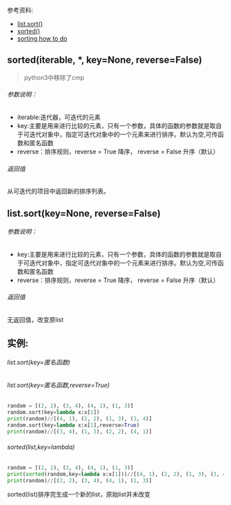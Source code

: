 参考资料:
- [list.sort()](https://docs.python.org/3.7/tutorial/datastructures.html?highlight=sort)
- [sorted()](https://docs.python.org/3.7/library/functions.html#sorted)
- [sorting how to do](https://docs.python.org/3.7/howto/sorting.html#sortinghowto)



## sorted(iterable, *, key=None, reverse=False)
> python3中移除了cmp

###### 参数说明：

- iterable:迭代器，可迭代的元素
- key:主要是用来进行比较的元素，只有一个参数，具体的函数的参数就是取自于可迭代对象中，指定可迭代对象中的一个元素来进行排序。默认为空,可传函数和匿名函数
- reverse：排序规则，reverse = True 降序， reverse = False 升序（默认）
###### 返回值
从可迭代的项目中返回新的排序列表。




## list.sort(key=None, reverse=False)
###### 参数说明：
- key:主要是用来进行比较的元素，只有一个参数，具体的函数的参数就是取自于可迭代对象中，指定可迭代对象中的一个元素来进行排序。默认为空,可传函数和匿名函数
- reverse：排序规则，reverse = True 降序， reverse = False 升序（默认）

###### 返回值
无返回值，改变原list

## 实例:
###### list.sort(key=匿名函数)
###### list.sort(key=匿名函数,reverse=True)
```python
random = [(2, 2), (3, 4), (4, 1), (1, 3)]
random.sort(key=lambda x:x[1])
print(random)//[(4, 1), (2, 2), (1, 3), (3, 4)]
random.sort(key=lambda x:x[1],reverse=True)
print(random)//[(3, 4), (1, 3), (2, 2), (4, 1)]
```

###### sorted(list,key=lambda)

```python
random = [(2, 2), (3, 4), (4, 1), (1, 3)]
print(sorted(random,key=lambda x:x[1]))//[(4, 1), (2, 2), (1, 3), (3, 4)]
print(random)//[(2, 2), (3, 4), (4, 1), (1, 3)]
```
sorted(list)排序完生成一个新的list，原始list并未改变

